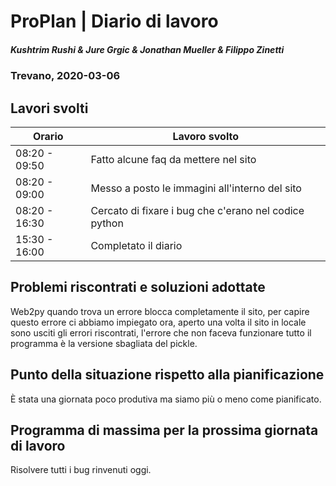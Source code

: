 # ProPlan | Diario di lavoro
##### Kushtrim Rushi & Jure Grgic & Jonathan Mueller & Filippo Zinetti
### Trevano, 2020-03-06

## Lavori svolti

| Orario        | Lavoro svolto |
|---------------|---------------|
| 08:20 - 09:50 | Fatto alcune faq da mettere nel sito |
| 08:20 - 09:00 | Messo a posto le immagini all'interno del sito |
| 08:20 - 16:30 | Cercato di fixare i bug che c'erano nel codice python |
| 15:30 - 16:00 | Completato il diario |

##  Problemi riscontrati e soluzioni adottate

Web2py quando trova un errore blocca completamente il sito, per capire questo errore ci abbiamo impiegato ora, aperto una volta il sito in locale sono usciti gli errori riscontrati, l'errore che non faceva funzionare tutto il programma è la versione sbagliata del pickle.

##  Punto della situazione rispetto alla pianificazione

È stata una giornata poco produtiva ma siamo più o meno come pianificato.

## Programma di massima per la prossima giornata di lavoro

Risolvere tutti i bug rinvenuti oggi.